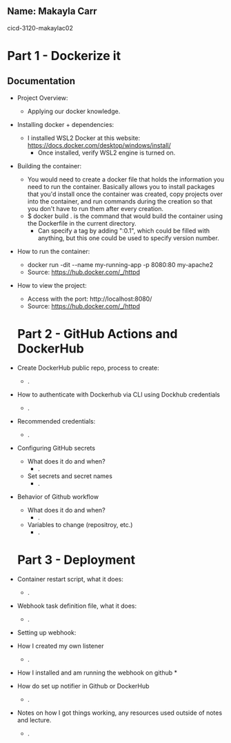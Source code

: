 ## Name: Makayla Carr
 cicd-3120-makaylac02

# Part 1 - Dockerize it
## Documentation

* Project Overview:
  * Applying our docker knowledge.
* Installing docker + dependencies:
  * I installed WSL2 Docker at this website: https://docs.docker.com/desktop/windows/install/
    * Once installed, verify WSL2 engine is turned on.
* Building the container: 
  * You would need to create a docker file that holds the information you need to run the container. Basically allows you to install packages that you'd install once the container was created, copy projects over into the container, and run commands during the creation so that you don't have to run them after every creation.
  * $ docker build . is the command that would build the container using the Dockerfile in the current directory. 
    * Can specify a tag by adding ":0.1", which could be filled with anything, but this one could be used to specify version number. 
* How to run the container: 
  * docker run -dit --name my-running-app -p 8080:80 my-apache2
  * Source: https://hub.docker.com/_/httpd
* How to view the project:
  * Access with the port: http://localhost:8080/
  * Source: https://hub.docker.com/_/httpd


  # Part 2 - GitHub Actions and DockerHub
  
* Create DockerHub public repo, process to create:
  * . 
* How to authenticate with Dockerhub via CLI using Dockhub credentials
  * .
* Recommended credentials: 
  * .
* Configuring GitHub secrets
  * What does it do and when?
    * .
  * Set secrets and secret names
    * .
* Behavior of Github workflow
  * What does it do and when? 
    * .
  * Variables to change (repositroy, etc.)
    * . 

  # Part 3 - Deployment

* Container restart script, what it does:
  * .
* Webhook task definition file, what it does: 
  * .
* Setting up webhook: 
* How I created my own listener
  * .
* How I installed and am running the webhook on github
  * 
* How do set up notifier in Github or DockerHub
  * .
    
* Notes on how I got things working, any resources used outside of notes and lecture.
  * .
